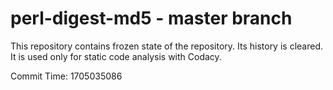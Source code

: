 # perl-digest-md5 - master branch

This repository contains frozen state of the repository.
Its history is cleared. It is used only for static code
analysis with Codacy.

Commit Time: 1705035086